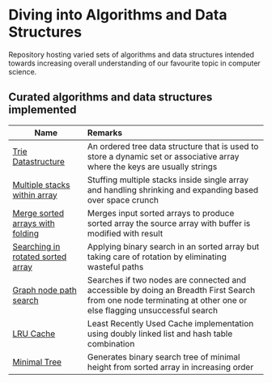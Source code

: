 # Diving into Algorithms and Data Structures

Repository hosting varied sets of algorithms and data structures intended towards increasing overall understanding of our favourite topic in computer science.

## Curated algorithms and data structures implemented 
| Name        | Remarks  |
| ------------- |:-------------|
| [Trie Datastructure](./src/main/javascript/algosnds/trees/trie-data-structure.js)|An ordered tree data structure that is used to store a dynamic set or associative array where the keys are usually strings  |
| [Multiple stacks within array](./src/main/javascript/algosnds/stacks/stacks-stuffed-inside-array.js)|Stuffing multiple stacks inside single array and handling shrinking and expanding based over space crunch  |
| [Merge sorted arrays with folding](./src/main/javascript/algosnds/arraysnstrings/merging-sorted-arrays.js)|Merges input sorted arrays to produce sorted array the source array with buffer is modified with result|
| [Searching in rotated sorted array](./src/main/javascript/algosnds/arraysnstrings/searching-rotated-sorted-array.js)|Applying binary search in an sorted array but taking care of rotation by eliminating wasteful paths|
| [Graph node path search](./src/main/java/algosnds/graphnodepathsearch/GraphNodePathSearch.java)|Searches if two nodes are connected and accessible by doing an Breadth First Search from one node terminating at other one or else flagging unsuccessful search|
| [LRU Cache](./src/main/java/algosnds/leastrecentlyusedcache/LRUCache.java)| Least Recently Used Cache implementation using doubly linked list and hash table combination|
| [Minimal Tree](./src/main/javascript/algosnds/trees/minimal-tree.js)| Generates binary search tree of minimal height from sorted array in increasing order|

